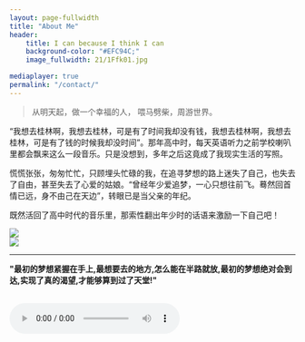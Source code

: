 ```yaml
---
layout: page-fullwidth
title: "About Me"
header:
    title: I can because I think I can
    background-color: "#EFC94C;"
    image_fullwidth: 21/1Ffk01.jpg

mediaplayer: true
permalink: "/contact/"
---
```


> 从明天起，做一个幸福的人， 喂马劈柴，周游世界。

<p>
“我想去桂林啊，我想去桂林，可是有了时间我却没有钱，我想去桂林啊，我想去桂林，可是有了钱的时候我却没时间”。那年高中时，每天英语听力之前学校喇叭里都会飘来这么一段音乐。只是没想到，多年之后这竟成了我现实生活的写照。
</p>

<p>
慌慌张张，匆匆忙忙，只顾埋头忙碌的我，在追寻梦想的路上迷失了自己，也失去了自由，甚至失去了心爱的姑娘。“曾经年少爱追梦，一心只想往前飞。蓦然回首情已远，身不由己在天边”，转眼已是当父亲的年纪。
</p>

<p>
既然活回了高中时代的音乐里，那索性翻出年少时的话语来激励一下自己吧！
</p>

<div class="row">
    <div class="medium-6 columns t30">
        <img src="{{ site.urlimg }}21/1FfZtK.jpg">
    </div>
    <div class="medium-6 columns t30">
        <img src="{{ site.urlimg }}21/1FfATx.jpg">
    </div>
</div>

---

<p><b>"最初的梦想紧握在手上,最想要去的地方,怎么能在半路就放,最初的梦想绝对会到达,实现了真的渴望,才能够算到过了天堂!"</b></p>
<br/>
<audio src="{{site.urlbgm}}dream.mp3" type="audio/mp3" autoplay loop controls></audio>
